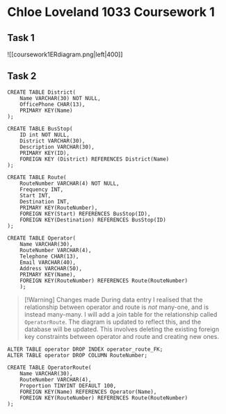 # Chloe Loveland 1033 Coursework 1

## Task 1
![[coursework1ERdiagram.png|left|400]]

## Task 2
```
CREATE TABLE District(
	Name VARCHAR(30) NOT NULL,
	OfficePhone CHAR(13),
	PRIMARY KEY(Name)
);
```

```
CREATE TABLE BusStop(
	ID int NOT NULL,
	District VARCHAR(30),
	Description VARCHAR(30),
	PRIMARY KEY(ID),
	FOREIGN KEY (District) REFERENCES District(Name)
);
```

```
CREATE TABLE Route(
	RouteNumber VARCHAR(4) NOT NULL,
	Frequency INT,
	Start INT,
	Destination INT,
	PRIMARY KEY(RouteNumber),
	FOREIGN KEY(Start) REFERENCES BusStop(ID),
	FOREIGN KEY(Destination) REFERENCES BusStop(ID)
);
```

```
CREATE TABLE Operator(
	Name VARCHAR(30),
	RouteNumber VARCHAR(4),
	Telephone CHAR(13),
	Email VARCHAR(40),
	Address VARCHAR(50),
	PRIMARY KEY(Name),
	FOREIGN KEY(RouteNumber) REFERENCES Route(RouteNumber)
	);
```

> [!Warning] Changes made
> During data entry I realised that the relationship between operator and route is *not* many-one, and is instead many-many. I will add a join table for the relationship called `OperatorRoute`. The diagram is updated to reflect this, and the database will be updated.
> This involves deleting the existing foreign key constraints between operator and route and creating new ones.

```
ALTER TABLE operator DROP INDEX operator_route_FK;
ALTER TABLE operator DROP COLUMN RouteNumber;
```

```
CREATE TABLE OperatorRoute(
	Name VARCHAR(30),
	RouteNumber VARCHAR(4),
	Proportion TINYINT DEFAULT 100,
	FOREIGN KEY(Name) REFERENCES Operator(Name),
	FOREIGN KEY(RouteNumber) REFERENCES Route(RouteNumber)
);
```